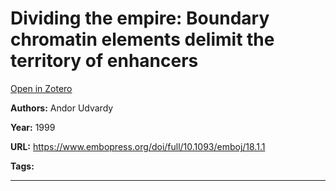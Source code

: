 # Dividing the empire: Boundary chromatin elements delimit the territory of enhancers
[Open in Zotero](zotero://select/items/@Udvardy_1999)

**Authors:** Andor Udvardy

**Year:** 1999

**URL:** https://www.embopress.org/doi/full/10.1093/emboj/18.1.1

**Tags:**

---
